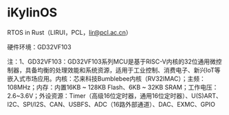 # iKylinOS
RTOS in Rust（LIRUI，PCL，lir@pcl.ac.cn）

硬件环境：GD32VF103

注：1、GD32VF103：GD32VF103系列MCU是基于RISC-V内核的32位通用微控制器，具备均衡的处理效能和系统资源，适用于工业控制、消费电子、新兴IoT等嵌入式市场应用。内核：芯来科技Bumblebee内核（RV32IMAC）；主频：108MHz；内存：内置16KB ~ 128KB Flash、6KB ~ 32KB SRAM；工作电压：2.6~3.6V；外设资源：Timer（高级16位定时器，通用16位定时器）、U(S)ART、I2C、SPI/I2S、CAN、USBFS、ADC（16路外部通道）、DAC、EXMC、GPIO
